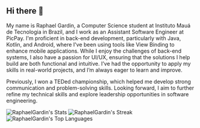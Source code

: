 ## Hi there 👋

My name is Raphael Gardin, a Computer Science student at Instituto Mauá de Tecnologia in Brazil, and I work as an Assistant Software Engineer at PicPay. I'm proficient in back-end development, particularly with Java, Kotlin, and Android, where I've been using tools like View Binding to enhance mobile applications. While I enjoy the challenges of back-end systems, I also have a passion for UI/UX, ensuring that the solutions I help build are both functional and intuitive. I’ve had the opportunity to apply my skills in real-world projects, and I’m always eager to learn and improve.

Previously, I won a TEDed championship, which helped me develop strong communication and problem-solving skills. Looking forward, I aim to further refine my technical skills and explore leadership opportunities in software engineering.

![RaphaelGardin's Stats](https://github-readme-stats.vercel.app/api?username=RaphaelGardin&theme=gotham&show_icons=true&hide_border=false&count_private=true)
![RaphaelGardin's Streak](https://github-readme-streak-stats.herokuapp.com/?user=RaphaelGardin&theme=gotham&hide_border=false)
![RaphaelGardin's Top Languages](https://github-readme-stats.vercel.app/api/top-langs/?username=RaphaelGardin&theme=gotham&show_icons=true&hide_border=false&layout=compact)
